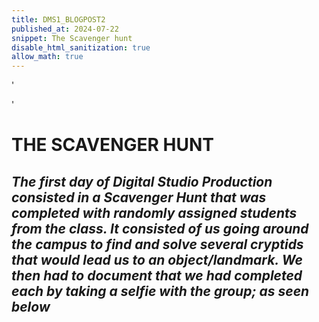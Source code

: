 ```yaml
---
title: DMS1_BLOGPOST2
published_at: 2024-07-22
snippet: The Scavenger hunt
disable_html_sanitization: true
allow_math: true 
---
```

'<main>'
# **THE SCAVENGER HUNT**
## *The first day of Digital Studio Production consisted in a Scavenger Hunt that was completed with randomly assigned students from the class. It consisted of us going around the campus to find and solve several cryptids that would lead us to an object/landmark. We then had to document that we had completed each by taking a selfie with the group; as seen below*